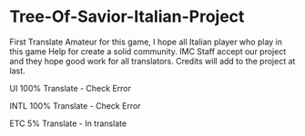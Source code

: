 # Tree-Of-Savior-Italian-Project
First Translate Amateur for this game, I hope all Italian player who play in this game Help for create a solid community.
IMC Staff accept our project and they hope good work for all translators.
Credits will add to the project at last.


UI 100% Translate - Check Error

INTL 100% Translate - Check Error

ETC 5% Translate - In translate
